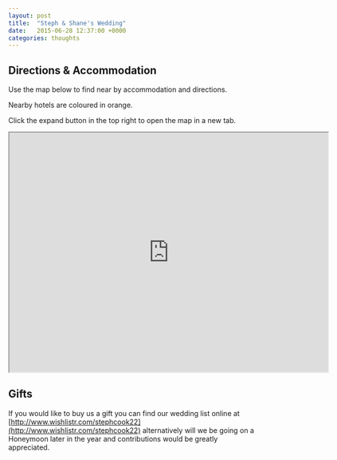 ---layout: posttitle:  "Steph & Shane's Wedding"date:   2015-06-28 12:37:00 +0000categories: thoughts---## Directions & Accommodation
Use the map below to find near by accommodation and directions.

Nearby hotels are coloured in orange.
Click the expand button in the top right to open the map in a new tab.<iframe src="https://www.google.com/maps/d/embed?mid=zrlNe9xdmN_k.kZid0a1UC8Is" width="640" height="480"></iframe>

## GiftsIf you would like to buy us a gift you can find our wedding list online at [http://www.wishlistr.com/stephcook22](http://www.wishlistr.com/stephcook22) alternatively will we be going on a Honeymoon later in the year and contributions would be greatly appreciated.
